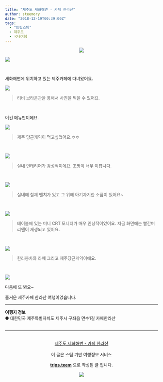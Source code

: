 ```yaml
---
title: "제주도 세화해변 - 카페 한라산"
author: steemory
date: "2018-12-19T00:39:00Z"
tags:
  - "트립스팀"
  - 제주도
  - 국내여행
---
```

<center>

![](https://pubbee.s3.ap-northeast-2.amazonaws.com/origin/20181206_165115-1545178569598.jpg)</center>

![](https://pubbee.s3.ap-northeast-2.amazonaws.com/origin/20181206_163747-1545178646508.jpg)

<br>

세화해변에 위치하고 있는 제주카페에 다녀왔어요. 

![](https://pubbee.s3.ap-northeast-2.amazonaws.com/origin/20181206_164800-1545178687132.jpg)

> 티비 브라운관을 통해서 사진을 찍을 수 있어요.

<br>

이건 메뉴판이에요.

![](https://pubbee.s3.ap-northeast-2.amazonaws.com/origin/20181206_164922-1545178776994.jpg)
> 제주 당근케익이 먹고싶었어요.ㅎㅎ

<br>

![](https://pubbee.s3.ap-northeast-2.amazonaws.com/origin/20181206_164458-1545178662716.jpg)
> 실내 인테리어가 감성적이에요. 조명이 너무 이쁩니다.

<br>

![](https://pubbee.s3.ap-northeast-2.amazonaws.com/origin/20181206_164743-1545178794514.jpg)
> 실내에 철제 벤치가 있고 그 위에 아기자기한 소품이 있어요~

<br>

![](https://pubbee.s3.ap-northeast-2.amazonaws.com/origin/20181206_164536-1545178811039.jpg)
> 테이블에 있는 미니 CRT 모니터가 매우 인상적이었어요. 지금 화면에는 빨간머리앤이 재생되고 있어요.

<br>

![](https://pubbee.s3.ap-northeast-2.amazonaws.com/origin/20181219_091114-1545178872797.jpg)
> 한라봉차와 라떼 그리고 제주당근케익이에요.

<br>

![](https://pubbee.s3.ap-northeast-2.amazonaws.com/origin/20181206_164645-1545178894091.jpg)

다음에 또 봐요~

즐거운 제주카페 한라산 여행이었습니다.
<hr><b>여행지 정보</b><br/>● 대한민국 제주특별자치도 제주시 구좌읍 면수1길 카페한라산<br/><br/><hr><br/><center><a href='https://kr.tripsteem.com/post/tt20181219t003857696z'>제주도 세화해변 - 카페 한라산</a></center><br>
<center>
이 글은 스팀 기반 여행정보 서비스

<a href='https://kr.tripsteem.com/'><b>trips.teem</b></a> 으로 작성된 글 입니다.

<a href='https://kr.tripsteem.com/'>![](https://cdn.steemitimages.com/DQmbuSfKHpgvnrZ5kQ8KUnBvhrCiNatU6X7a6Dy4Ka2f1o5/banner_winter.jpg)</a>
</center>
